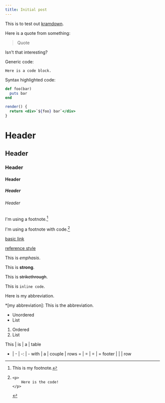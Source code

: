 ```yaml
---
title: Initial post
---
```


This is to test out [kramdown](https://kramdown.gettalong.org/syntax.html).

Here is a quote from something:

> Quote

Isn't that interesting?

Generic code:

    Here is a code block.

Syntax highlighted code:

```ruby
def foo(bar)
  puts bar
end
```
```jsx
render() {
  return <div>`${foo} bar`</div>
}
```

# Header
## Header
### Header
#### Header
##### Header
###### Header

I'm using a footnote.[^footnote]

I'm using a footnote with code.[^codefootnote]

[basic link](/)

[reference style][reference]

This is _emphasis_.

This is **strong**.

This is ~~strikethrough~~.

This is `inline code`.

Here is my abbreviation.

*[my abbreviation]: This is the abbreviation.

[^footnote]:
    This is my footnote.

* Unordered
* List

1. Ordered
1. List

[^codefootnote]:
        <p>
            Here is the code!
        </p>

This | is | a | table
- | - | -: | -
with | a | couple | rows
= | = | = | =
footer | | | row

[reference]: http://maty.us/ "My homepage"
